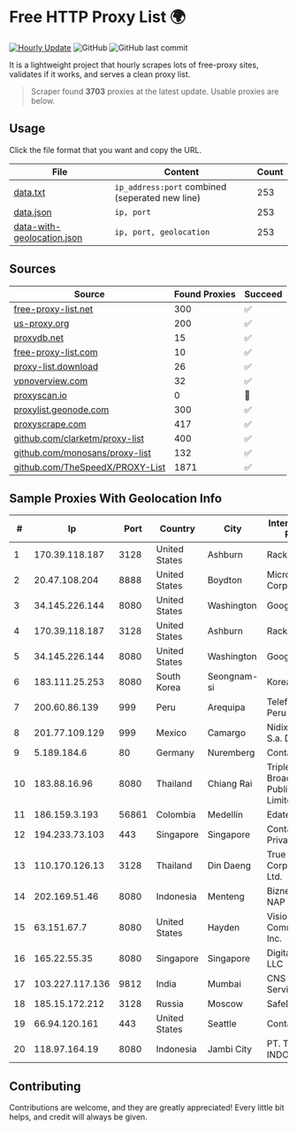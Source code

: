 
# Free HTTP Proxy List 🌍

[![Hourly Update](https://github.com/mertguvencli/http-proxy-list/actions/workflows/main.yml/badge.svg?branch=main)](https://github.com/mertguvencli/http-proxy-list/actions/workflows/main.yml)
![GitHub](https://img.shields.io/github/license/mertguvencli/http-proxy-list)
![GitHub last commit](https://img.shields.io/github/last-commit/mertguvencli/http-proxy-list)

It is a lightweight project that hourly scrapes lots of free-proxy sites, validates if it works, and serves a clean proxy list.


> Scraper found **3703** proxies at the latest update. Usable proxies are below.

## Usage

Click the file format that you want and copy the URL.


|File|Content|Count|
|----|-------|-----|
|[data.txt](https://raw.githubusercontent.com/mertguvencli/http-proxy-list/main/proxy-list/data.txt)|`ip_address:port` combined (seperated new line)|253|
|[data.json](https://raw.githubusercontent.com/mertguvencli/http-proxy-list/main/proxy-list/data.json)|`ip, port`|253|
|[data-with-geolocation.json](https://raw.githubusercontent.com/mertguvencli/http-proxy-list/main/proxy-list/data-with-geolocation.json)|`ip, port, geolocation`|253|

## Sources

|Source|Found Proxies|Succeed|
|------|-------------|-------|
|[free-proxy-list.net](https://free-proxy-list.net)|300|✅|
|[us-proxy.org](https://www.us-proxy.org)|200|✅|
|[proxydb.net](http://proxydb.net)|15|✅|
|[free-proxy-list.com](https://free-proxy-list.com/?page=&port=&type%5B%5D=http&type%5B%5D=https&up_time=0&search=Search)|10|✅|
|[proxy-list.download](https://www.proxy-list.download/HTTP)|26|✅|
|[vpnoverview.com](https://vpnoverview.com/privacy/anonymous-browsing/free-proxy-servers)|32|✅|
|[proxyscan.io](https://www.proxyscan.io)|0|🚫|
|[proxylist.geonode.com](https://proxylist.geonode.com/api/proxy-list?limit=300&page=1&sort_by=lastChecked&sort_type=desc&protocols=http,https)|300|✅|
|[proxyscrape.com](https://api.proxyscrape.com/v2/?request=displayproxies&protocol=http&timeout=10000&country=all&ssl=all&anonymity=all)|417|✅|
|[github.com/clarketm/proxy-list](https://raw.githubusercontent.com/clarketm/proxy-list/master/proxy-list-raw.txt)|400|✅|
|[github.com/monosans/proxy-list](https://raw.githubusercontent.com/monosans/proxy-list/main/proxies/http.txt)|132|✅|
|[github.com/TheSpeedX/PROXY-List](https://raw.githubusercontent.com/TheSpeedX/PROXY-List/master/http.txt)|1871|✅|


## Sample Proxies With Geolocation Info

|#|Ip|Port|Country|City|Internet Service Provider|
|-|--|----|-------|----|-------------------------|
|1|170.39.118.187|3128|United States|Ashburn|Rackdog, LLC|
|2|20.47.108.204|8888|United States|Boydton|Microsoft Corporation|
|3|34.145.226.144|8080|United States|Washington|Google LLC|
|4|170.39.118.187|3128|United States|Ashburn|Rackdog, LLC|
|5|34.145.226.144|8080|United States|Washington|Google LLC|
|6|183.111.25.253|8080|South Korea|Seongnam-si|Korea Telecom|
|7|200.60.86.139|999|Peru|Arequipa|Telefonica del Peru S.A.A.|
|8|201.77.109.129|999|Mexico|Camargo|Nidix Networks S.a. De C.V.|
|9|5.189.184.6|80|Germany|Nuremberg|Contabo GmbH|
|10|183.88.16.96|8080|Thailand|Chiang Rai|Triple T Broadband Public Company Limited|
|11|186.159.3.193|56861|Colombia|Medellín|Edatel S.a. E.S.P|
|12|194.233.73.103|443|Singapore|Singapore|Contabo Asia Private Limited|
|13|110.170.126.13|3128|Thailand|Din Daeng|True Internet Corporation CO. Ltd.|
|14|202.169.51.46|8080|Indonesia|Menteng|Biznet - PSN-NAP|
|15|63.151.67.7|8080|United States|Hayden|Visionary Communications, Inc.|
|16|165.22.55.35|8080|Singapore|Singapore|DigitalOcean, LLC|
|17|103.227.117.136|9812|India|Mumbai|CNS Infotel Services Pvt. Ltd.|
|18|185.15.172.212|3128|Russia|Moscow|SafeData LLC|
|19|66.94.120.161|443|United States|Seattle|Contabo Inc.|
|20|118.97.164.19|8080|Indonesia|Jambi City|PT. TELKOM INDONESIA|



## Contributing

Contributions are welcome, and they are greatly appreciated! Every
little bit helps, and credit will always be given.

